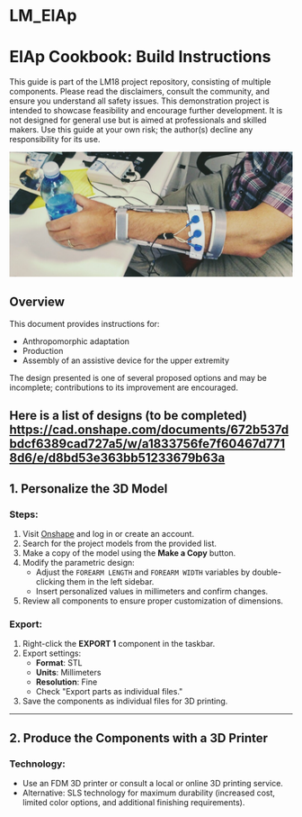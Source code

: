# LM_ElAp
# ElAp Cookbook: Build Instructions

This guide is part of the LM18 project repository, consisting of multiple components. Please read the disclaimers, consult the community, and ensure you understand all safety issues. This demonstration project is intended to showcase feasibility and encourage further development. It is not designed for general use but is aimed at professionals and skilled makers. Use this guide at your own risk; the author(s) decline any responsibility for its use.

![ElAp Diagram](images/image2.png)

## Overview

This document provides instructions for:
- Anthropomorphic adaptation
- Production
- Assembly of an assistive device for the upper extremity  

The design presented is one of several proposed options and may be incomplete; contributions to its improvement are encouraged.

Here is a list of designs
(to be completed)
https://cad.onshape.com/documents/672b537dbdcf6389cad727a5/w/a1833756fe7f60467d7718d6/e/d8bd53e363bb51233679b63a
---

## 1. Personalize the 3D Model

### Steps:
1. Visit [Onshape](https://cad.onshape.com) and log in or create an account.
2. Search for the project models from the provided list.
3. Make a copy of the model using the **Make a Copy** button.
4. Modify the parametric design:
   - Adjust the `FOREARM LENGTH` and `FOREARM WIDTH` variables by double-clicking them in the left sidebar.
   - Insert personalized values in millimeters and confirm changes.
5. Review all components to ensure proper customization of dimensions.

### Export:
1. Right-click the **EXPORT 1** component in the taskbar.
2. Export settings:
   - **Format**: STL  
   - **Units**: Millimeters  
   - **Resolution**: Fine  
   - Check "Export parts as individual files."
3. Save the components as individual files for 3D printing.

---

## 2. Produce the Components with a 3D Printer

### Technology:
- Use an FDM 3D printer or consult a local or online 3D printing service.
- Alternative: SLS technology for maximum durability (increased cost, limited color options, and additional finishing requirements).
